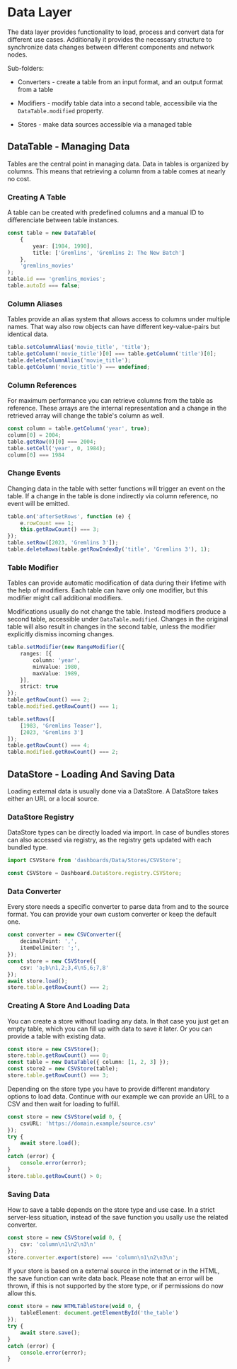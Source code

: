 Data Layer
==========

The data layer provides functionality to load, process and convert data for
different use cases. Additionally it provides the necessary structure to
synchronize data changes between different components and network nodes.

Sub-folders:

* Converters - create a table from an input format, and an output format from a
  table

* Modifiers - modify table data into a second table, accessibile via the
  `DataTable.modified` property.

* Stores - make data sources accessible via a managed table



DataTable - Managing Data
-------------------------

Tables are the central point in managing data. Data in tables is organized by
columns. This means that retrieving a column from a table comes at nearly no
cost.



### Creating A Table

A table can be created with predefined columns and a manual ID to differenciate
between table instances.

```TypeScript
const table = new DataTable(
    {
        year: [1984, 1990],
        title: ['Gremlins', 'Gremlins 2: The New Batch']
    },
    'gremlins_movies'
);
table.id === 'gremlins_movies';
table.autoId === false;
```



### Column Aliases

Tables provide an alias system that allows access to columns under multiple
names. That way also row objects can have different key-value-pairs but
identical data.

```TypeScript
table.setColumnAlias('movie_title', 'title');
table.getColumn('movie_title')[0] === table.getColumn('title')[0];
table.deleteColumnAlias('movie_title');
table.getColumn('movie_title') === undefined;
```



### Column References

For maximum performance you can retrieve columns from the table as reference.
These arrays are the internal representation and a change in the retrieved array
will change the table's column as well.

```TypeScript
const column = table.getColumn('year', true);
column[0] = 2004;
table.getRow(0)[0] === 2004;
table.setCell('year', 0, 1984);
column[0] === 1984
```



### Change Events

Changing data in the table with setter functions will trigger an event on the
table. If a change in the table is done indirectly via column reference, no
event will be emitted.

```TypeScript
table.on('afterSetRows', function (e) {
    e.rowCount === 1;
    this.getRowCount() === 3;
});
table.setRow([2023, 'Gremlins 3']);
table.deleteRows(table.getRowIndexBy('title', 'Gremlins 3'), 1);
```



### Table Modifier

Tables can provide automatic modification of data during their lifetime with the
help of modifiers. Each table can have only one modifier, but this modifier
might call additional modifiers.

Modifications usually do not change the table. Instead modifiers produce a
second table, accessible under `DataTable.modified`. Changes in the original
table will also result in changes in the second table, unless the modifier
explicitly dismiss incoming changes.

```TypeScript
table.setModifier(new RangeModifier({
    ranges: [{
        column: 'year',
        minValue: 1980,
        maxValue: 1989,
    }],
    strict: true
});
table.getRowCount() === 2;
table.modified.getRowCount() === 1;

table.setRows([
    [1983, 'Gremlins Teaser'],
    [2023, 'Gremlins 3']
]);
table.getRowCount() === 4;
table.modified.getRowCount() === 2;
```



DataStore - Loading And Saving Data
-----------------------------------

Loading external data is usually done via a DataStore. A DataStore takes either
an URL or a local source.



### DataStore Registry

DataStore types can be directly loaded via import. In case of bundles stores can
also accessed via registry, as the registry gets updated with each bundled type.

```TypeScript
import CSVStore from 'dashboards/Data/Stores/CSVStore';
```

```TypeScript
const CSVStore = Dashboard.DataStore.registry.CSVStore;
```



### Data Converter

Every store needs a specific converter to parse data from and to the source
format. You can provide your own custom converter or keep the default one.

```TypeScript
const converter = new CSVConverter({
    decimalPoint: ',',
    itemDelimiter: ';',
});
const store = new CSVStore({
    csv: 'a;b\n1,2;3,4\n5,6;7,8'
});
await store.load();
store.table.getRowCount() === 2;
```



### Creating A Store And Loading Data

You can create a store without loading any data. In that case you just get
an empty table, which you can fill up with data to save it later. Or you can
provide a table with existing data.

```TypeScript
const store = new CSVStore();
store.table.getRowCount() === 0;
const table = new DataTable({ column: [1, 2, 3] });
const store2 = new CSVStore(table);
store.table.getRowCount() === 3;
```

Depending on the store type you have to provide different mandatory options
to load data. Continue with our example we can provide an URL to a CSV and then
wait for loading to fulfill.

```TypeScript
const store = new CSVStore(void 0, {
    csvURL: 'https://domain.example/source.csv'
});
try {
    await store.load();
}
catch (error) {
    console.error(error);
}
store.table.getRowCount() > 0;
```



### Saving Data

How to save a table depends on the store type and use case. In a strict
server-less situation, instead of the save function you usally use the
related converter.

```TypeScript
const store = new CSVStore(void 0, {
    csv: 'column\n1\n2\n3\n'
});
store.converter.export(store) === 'column\n1\n2\n3\n';
```

If your store is based on a external source in the internet or in the HTML, the
save function can write data back. Please note that an error will be thrown, if
this is not supported by the store type, or if permissions do now allow this.

```TypeScript
const store = new HTMLTableStore(void 0, {
    tableElement: document.getElementById('the_table')
});
try {
    await store.save();
}
catch (error) {
    console.error(error);
}
```
